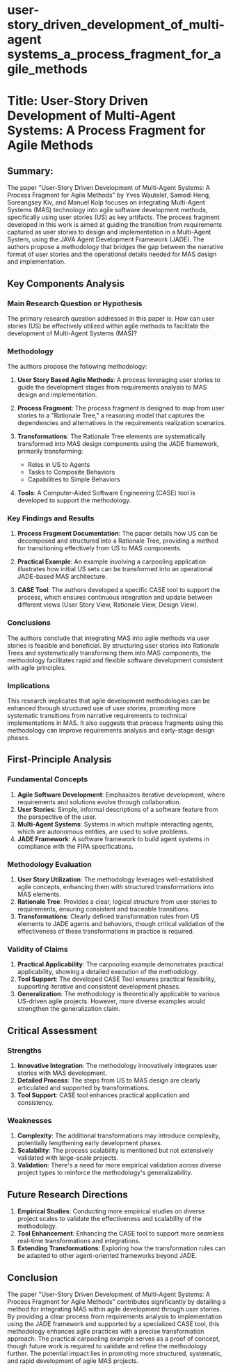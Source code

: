 # user-story_driven_development_of_multi-agent systems_a_process_fragment_for_agile_methods

# Title: User-Story Driven Development of Multi-Agent Systems: A Process Fragment for Agile Methods

## Summary:
The paper "User-Story Driven Development of Multi-Agent Systems: A Process Fragment for Agile Methods" by Yves Wautelet, Samedi Heng, Soreangsey Kiv, and Manuel Kolp focuses on integrating Multi-Agent Systems (MAS) technology into agile software development methods, specifically using user stories (US) as key artifacts. The process fragment developed in this work is aimed at guiding the transition from requirements captured as user stories to design and implementation in a Multi-Agent System, using the JAVA Agent Development Framework (JADE). The authors propose a methodology that bridges the gap between the narrative format of user stories and the operational details needed for MAS design and implementation.

## Key Components Analysis

### Main Research Question or Hypothesis

The primary research question addressed in this paper is: How can user stories (US) be effectively utilized within agile methods to facilitate the development of Multi-Agent Systems (MAS)?

### Methodology
The authors propose the following methodology:

1. **User Story Based Agile Methods**: A process leveraging user stories to guide the development stages from requirements analysis to MAS design and implementation.
   
2. **Process Fragment**: The process fragment is designed to map from user stories to a "Rationale Tree," a reasoning model that captures the dependencies and alternatives in the requirements realization scenarios.

3. **Transformations**: The Rationale Tree elements are systematically transformed into MAS design components using the JADE framework, primarily transforming:
   - Roles in US to Agents
   - Tasks to Composite Behaviors
   - Capabilities to Simple Behaviors

4. **Tools**: A Computer-Aided Software Engineering (CASE) tool is developed to support the methodology.

### Key Findings and Results

1. **Process Fragment Documentation**: The paper details how US can be decomposed and structured into a Rationale Tree, providing a method for transitioning effectively from US to MAS components.
   
2. **Practical Example**: An example involving a carpooling application illustrates how initial US sets can be transformed into an operational JADE-based MAS architecture.

3. **CASE Tool**: The authors developed a specific CASE tool to support the process, which ensures continuous integration and update between different views (User Story View, Rationale View, Design View).

### Conclusions

The authors conclude that integrating MAS into agile methods via user stories is feasible and beneficial. By structuring user stories into Rationale Trees and systematically transforming them into MAS components, the methodology facilitates rapid and flexible software development consistent with agile principles.

### Implications

This research implicates that agile development methodologies can be enhanced through structured use of user stories, promoting more systematic transitions from narrative requirements to technical implementations in MAS. It also suggests that process fragments using this methodology can improve requirements analysis and early-stage design phases.

## First-Principle Analysis

### Fundamental Concepts

1. **Agile Software Development**: Emphasizes iterative development, where requirements and solutions evolve through collaboration.
2. **User Stories**: Simple, informal descriptions of a software feature from the perspective of the user.
3. **Multi-Agent Systems**: Systems in which multiple interacting agents, which are autonomous entities, are used to solve problems.
4. **JADE Framework**: A software framework to build agent systems in compliance with the FIPA specifications.

### Methodology Evaluation

1. **User Story Utilization**: The methodology leverages well-established agile concepts, enhancing them with structured transformations into MAS elements.
2. **Rationale Tree**: Provides a clear, logical structure from user stories to requirements, ensuring consistent and traceable transitions.
3. **Transformations**: Clearly defined transformation rules from US elements to JADE agents and behaviors, though critical validation of the effectiveness of these transformations in practice is required.

### Validity of Claims

1. **Practical Applicability**: The carpooling example demonstrates practical applicability, showing a detailed execution of the methodology.
2. **Tool Support**: The developed CASE Tool ensures practical feasibility, supporting iterative and consistent development phases.
3. **Generalization**: The methodology is theoretically applicable to various US-driven agile projects. However, more diverse examples would strengthen the generalization claim.

## Critical Assessment

### Strengths

1. **Innovative Integration**: The methodology innovatively integrates user stories with MAS development.
2. **Detailed Process**: The steps from US to MAS design are clearly articulated and supported by transformations.
3. **Tool Support**: CASE tool enhances practical application and consistency.

### Weaknesses

1. **Complexity**: The additional transformations may introduce complexity, potentially lengthening early development phases.
2. **Scalability**: The process scalability is mentioned but not extensively validated with large-scale projects.
3. **Validation**: There's a need for more empirical validation across diverse project types to reinforce the methodology's generalizability.

## Future Research Directions

1. **Empirical Studies**: Conducting more empirical studies on diverse project scales to validate the effectiveness and scalability of the methodology.
2. **Tool Enhancement**: Enhancing the CASE tool to support more seamless real-time transformations and integrations.
3. **Extending Transformations**: Exploring how the transformation rules can be adapted to other agent-oriented frameworks beyond JADE.

## Conclusion

The paper "User-Story Driven Development of Multi-Agent Systems: A Process Fragment for Agile Methods" contributes significantly by detailing a method for integrating MAS within agile development through user stories. By providing a clear process from requirements analysis to implementation using the JADE framework and supported by a specialized CASE tool, this methodology enhances agile practices with a precise transformation approach. The practical carpooling example serves as a proof of concept, though future work is required to validate and refine the methodology further. The potential impact lies in promoting more structured, systematic, and rapid development of agile MAS projects.